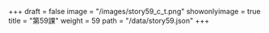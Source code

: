 +++
draft = false 
image = "/images/story59_c_t.png" 
showonlyimage = true 
title = "第59課" 
weight = 59 
path = "/data/story59.json" 
+++
